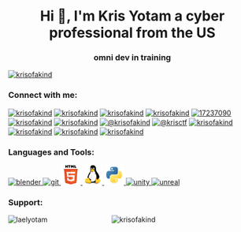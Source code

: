 <h1 align="center">Hi 👋, I'm Kris Yotam a cyber professional from the US</h1>
<h3 align="center">omni dev in training</h3>

<p align="left"> <a href="https://twitter.com/krisofakind" target="blank"><img src="https://img.shields.io/twitter/follow/krisofakind?logo=twitter&style=for-the-badge" alt="krisofakind" /></a> </p>

<h3 align="left">Connect with me:</h3>
<p align="left">
<a href="https://codepen.io/krisofakind" target="blank"><img align="center" src="https://raw.githubusercontent.com/rahuldkjain/github-profile-readme-generator/master/src/images/icons/Social/codepen.svg" alt="krisofakind" height="30" width="40" /></a>
<a href="https://dev.to/krisofakind" target="blank"><img align="center" src="https://raw.githubusercontent.com/rahuldkjain/github-profile-readme-generator/master/src/images/icons/Social/devto.svg" alt="krisofakind" height="30" width="40" /></a>
<a href="https://twitter.com/krisofakind" target="blank"><img align="center" src="https://raw.githubusercontent.com/rahuldkjain/github-profile-readme-generator/master/src/images/icons/Social/twitter.svg" alt="krisofakind" height="30" width="40" /></a>
<a href="https://linkedin.com/in/krisofakind" target="blank"><img align="center" src="https://raw.githubusercontent.com/rahuldkjain/github-profile-readme-generator/master/src/images/icons/Social/linked-in-alt.svg" alt="krisofakind" height="30" width="40" /></a>
<a href="https://stackoverflow.com/users/17237090" target="blank"><img align="center" src="https://raw.githubusercontent.com/rahuldkjain/github-profile-readme-generator/master/src/images/icons/Social/stack-overflow.svg" alt="17237090" height="30" width="40" /></a>
<a href="https://instagram.com/krisofakind" target="blank"><img align="center" src="https://raw.githubusercontent.com/rahuldkjain/github-profile-readme-generator/master/src/images/icons/Social/instagram.svg" alt="krisofakind" height="30" width="40" /></a>
<a href="https://hashnode.com/krisofakind" target="blank"><img align="center" src="https://raw.githubusercontent.com/rahuldkjain/github-profile-readme-generator/master/src/images/icons/Social/hashnode.svg" alt="krisofakind" height="30" width="40" /></a>
<a href="https://medium.com/@krisofakind" target="blank"><img align="center" src="https://raw.githubusercontent.com/rahuldkjain/github-profile-readme-generator/master/src/images/icons/Social/medium.svg" alt="@krisofakind" height="30" width="40" /></a>
<a href="https://www.youtube.com/c/@krisctf" target="blank"><img align="center" src="https://raw.githubusercontent.com/rahuldkjain/github-profile-readme-generator/master/src/images/icons/Social/youtube.svg" alt="@krisctf" height="30" width="40" /></a>
<a href="https://www.codechef.com/users/krisofakind" target="blank"><img align="center" src="https://cdn.jsdelivr.net/npm/simple-icons@3.1.0/icons/codechef.svg" alt="krisofakind" height="30" width="40" /></a>
<a href="https://www.hackerrank.com/krisofakind" target="blank"><img align="center" src="https://raw.githubusercontent.com/rahuldkjain/github-profile-readme-generator/master/src/images/icons/Social/hackerrank.svg" alt="krisofakind" height="30" width="40" /></a>
<a href="https://codeforces.com/profile/krisofakind" target="blank"><img align="center" src="https://raw.githubusercontent.com/rahuldkjain/github-profile-readme-generator/master/src/images/icons/Social/codeforces.svg" alt="krisofakind" height="30" width="40" /></a>
<a href="https://www.leetcode.com/krisofakind" target="blank"><img align="center" src="https://raw.githubusercontent.com/rahuldkjain/github-profile-readme-generator/master/src/images/icons/Social/leet-code.svg" alt="krisofakind" height="30" width="40" /></a>
</p>

<h3 align="left">Languages and Tools:</h3>
<p align="left"> <a href="https://www.blender.org/" target="_blank" rel="noreferrer"> <img src="https://download.blender.org/branding/community/blender_community_badge_white.svg" alt="blender" width="40" height="40"/> </a> <a href="https://git-scm.com/" target="_blank" rel="noreferrer"> <img src="https://www.vectorlogo.zone/logos/git-scm/git-scm-icon.svg" alt="git" width="40" height="40"/> </a> <a href="https://www.w3.org/html/" target="_blank" rel="noreferrer"> <img src="https://raw.githubusercontent.com/devicons/devicon/master/icons/html5/html5-original-wordmark.svg" alt="html5" width="40" height="40"/> </a> <a href="https://www.linux.org/" target="_blank" rel="noreferrer"> <img src="https://raw.githubusercontent.com/devicons/devicon/master/icons/linux/linux-original.svg" alt="linux" width="40" height="40"/> </a> <a href="https://www.python.org" target="_blank" rel="noreferrer"> <img src="https://raw.githubusercontent.com/devicons/devicon/master/icons/python/python-original.svg" alt="python" width="40" height="40"/> </a> <a href="https://unity.com/" target="_blank" rel="noreferrer"> <img src="https://www.vectorlogo.zone/logos/unity3d/unity3d-icon.svg" alt="unity" width="40" height="40"/> </a> <a href="https://unrealengine.com/" target="_blank" rel="noreferrer"> <img src="https://raw.githubusercontent.com/kenangundogan/fontisto/036b7eca71aab1bef8e6a0518f7329f13ed62f6b/icons/svg/brand/unreal-engine.svg" alt="unreal" width="40" height="40"/> </a> </p>

<h3 align="left">Support:</h3>
<p><a href="https://www.buymeacoffee.com/laelyotam"> <img align="left" src="https://cdn.buymeacoffee.com/buttons/v2/default-yellow.png" height="50" width="210" alt="laelyotam" /></a><a href="https://ko-fi.com/krisofakind"> <img align="left" src="https://cdn.ko-fi.com/cdn/kofi3.png?v=3" height="50" width="210" alt="krisofakind" /></a></p><br><br>



